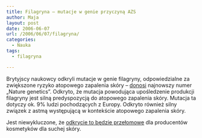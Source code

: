 ```yaml
---
title: Filagryna – mutacje w genie przyczyną AZS
author: Maja
layout: post
date: 2006-06-07
url: /2006/06/07/filagryna/
categories:
  - Nauka
tags:
  - filagryna

---
```

Brytyjscy naukowcy odkryli mutacje w genie filagryny, odpowiedzialne za zwiększone ryzyko atopowego zapalenia skóry – [donosi][1] najnowszy numer „Nature genetics”. Odkryto, że mutacja powodująca upośledzenie produkcji filagryny jest silną predyspozycją do atopowego zapalenia skóry. Mutacja ta dotyczy ok. 9% ludzi pochodzących z Europy. Odkryto również silny związek z astmą występującą w kontekście atopowego zapalenia skóry.

Jest niewykluczone, że [odkrycie to będzie przełomowe][2] dla producentów kosmetyków dla suchej skóry.

 [1]: http://www.nature.com/ng/journal/v38/n4/abs/ng1767.html
 [2]: http://www.biotechnologia.com.pl/index.php?sectionID=35&show=2133935099